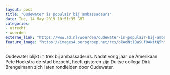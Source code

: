 ```yaml
---
layout: post
title: "Oudewater is populair bij ambassadeurs"
date: Tue, 14 May 2019 10:51:35 GMT
categories: 
- utrecht 
- woerden 
externe_link: "https://www.ad.nl/woerden/oudewater-is-populair-bij-ambassadeurs~a4d060f2/"
feature_image: "https://images4.persgroep.net/rcs/bkAoNt1QaSuf0ANttQ5hMvDqIhE/diocontent/148242391/_fitwidth/400/?appId=21791a8992982cd8da851550a453bd7f&quality=0.7"
---
```


Oudewater blijkt in trek bij ambassadeurs. Nadat vorig jaar de Amerikaan Pete Hoekstra de stad bezocht, heeft gisteren zijn Duitse collega Dirk Brengelmann zich laten rondleiden door Oudewater.
